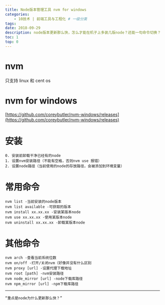 ```yaml
---
title: Node版本管理工具 nvm for windows
categories:
    - 10技术 | 前端工具与工程化 # 一级分类
tags:
date: 2018-09-29
description: node版本更新那么快，怎么才能在机子上多装几版node？还能一句命令切换？
toc: 1
top: 0
---
```


# nvm

只支持 linux 和 cent os

# nvm for windows

[https://github.com/coreybutler/nvm-windows/releases](https://github.com/coreybutler/nvm-windows/releases)

# 安装

    0. 安装前卸载干净已经有的node
    1. 设置nvm安装路径（不能有空格，否则nvm use 报错）
    2. 设置node路径（当前使用的node的存放路径，会被添加到环境变量）

# 常用命令

```
nvm list -当前安装的node版本
nvm list available -可获取的版本
nvm install xx.xx.xx -安装某版本node
nvm use xx.xx.xx -使用某版本node
nvm uninstall xx.xx.xx -卸载某版本node
```

# 其他命令

```
nvm arch -查看当前系统位数
nvm on/off -打开/关闭nvm（好像并没有什么区别
nvm proxy [url] -设置代理下载地址
nvm root [path] -nvm安装路径
nvm node_mirror [url] -node下载库路径
nvm npm_mirror [url] -npm下载库路径
```

---

    “重点是node为什么更新那么快？”

